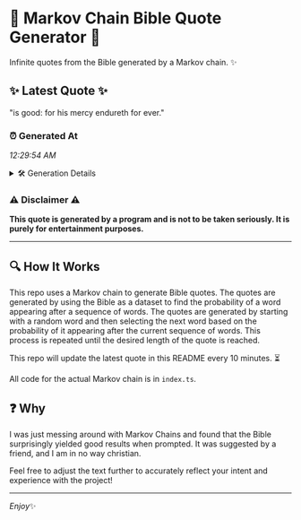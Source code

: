 # 📖 Markov Chain Bible Quote Generator 📖

Infinite quotes from the Bible generated by a Markov chain. ✨

## ✨ Latest Quote ✨
"is good: for his mercy endureth for ever."

### ⏰ Generated At
*12:29:54 AM*

<details>
    <summary>🛠️ Generation Details</summary>
    <p>
        <strong>🌱 Seed:</strong> is<br>
        <strong>🔄 Iterations:</strong> 7<br>
        <strong>📜 Context History:</strong><br>[ is ]: good:<br>[ is, good: ]: for<br>[ is, good:, for ]: his<br>[ is, good:, for, his ]: mercy<br>[ is, good:, for, his, mercy ]: endureth<br>[ is, good:, for, his, mercy, endureth ]: for<br>[ good:, for, his, mercy, endureth, for ]: ever.<br>
    </p>
</details>

### ⚠️ Disclaimer ⚠️
**This quote is generated by a program and is not to be taken seriously. It is purely for entertainment purposes.**

---

## 🔍 How It Works

This repo uses a Markov chain to generate Bible quotes. The quotes are generated by using the Bible as a dataset to find the probability of a word appearing after a sequence of words. The quotes are generated by starting with a random word and then selecting the next word based on the probability of it appearing after the current sequence of words. This process is repeated until the desired length of the quote is reached.

This repo will update the latest quote in this README every 10 minutes. ⏳

All code for the actual Markov chain is in `index.ts`.

## ❓ Why

I was just messing around with Markov Chains and found that the Bible surprisingly yielded good results when prompted. 
It was suggested by a friend, and I am in no way christian.

Feel free to adjust the text further to accurately reflect your intent and experience with the project!

---

*Enjoy*✨
